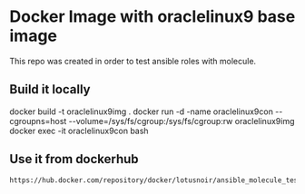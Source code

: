 # Docker Image with oraclelinux9 base image 

This repo was created in order to test ansible roles with molecule.

## Build it locally

  docker build -t oraclelinux9img .
  docker run -d -name oraclelinux9con --cgroupns=host --volume=/sys/fs/cgroup:/sys/fs/cgroup:rw oraclelinux9img
  docker exec -it oraclelinux9con bash

## Use it from dockerhub

    https://hub.docker.com/repository/docker/lotusnoir/ansible_molecule_test_images:oraclelinux9
